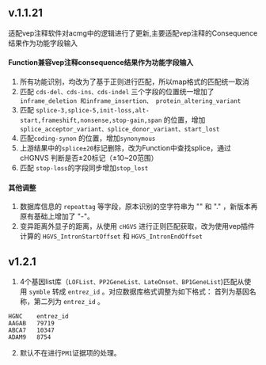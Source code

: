 ## v.1.1.21
适配vep注释软件对acmg中的逻辑进行了更新,主要适配vep注释的Consequence结果作为功能字段输入

#### Function兼容vep注释consequence结果作为功能字段输入
1. 所有功能识别，均改为了基于正则进行匹配，所以map格式的匹配统一取消
2. 匹配 `cds-del、cds-ins、cds-indel` 三个字段的位置统一增加了 `inframe_deletion 和inframe_insertion、 protein_altering_variant`
3. 匹配 `splice-3,splice-5,init-loss,alt-start,frameshift,nonsense,stop-gain,span` 的位置，增加 `splice_acceptor_variant、splice_donor_variant、start_lost`
4. 匹配`coding-synon` 的位置，增加`synonymous`
5. 上游结果中的`splice±20`标记删除，改为Function中查找splice，通过cHGNVS 判断是否±20标记（±10~20范围）
6. 匹配 `stop-loss`的字段同步增加`stop_lost`
#### 其他调整
1. 数据库信息的 `repeattag` 等字段，原本识别的空字符串为 "" 和 "." ，新版本再原有基础上增加了 "-"。
2. 变异距离外显子的距离，从使用 `cHGVS` 进行正则匹配获取，改为使用vep插件计算的 `HGVS_IntronStartOffset` 和 `HGVS_IntronEndOffset`

## v1.2.1
1. 4个基因list库（`LOFList、PP2GeneList、LateOnset、BP1GeneList`)匹配从使用 `symble` 转成 `entrez_id` 。对应数据库格式调整为如下格式：
首列为基因名称，第二列为 `entrez_id` 。
```
HGNC	entrez_id
AAGAB	79719
ABCA7	10347
ADAM9	8754
```
2. 默认不在进行`PM1`证据项的处理。

